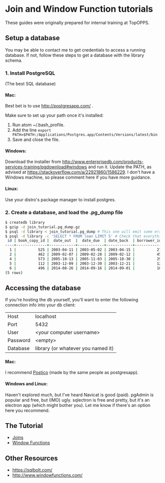 # Join and Window Function tutorials

These guides were originally prepared for internal training at TopOPPS.

## Setup a database

You may be able to contact me to get credentials to access a running database. If not, follow these steps to get a database with the library schema.

### 1. Install PostgreSQL

(The best SQL database)

#### Mac:

Best bet is to use http://postgresapp.com/ .

Make sure to set up your path once it's installed:

1. Run atom ~/.bash_profile.
2. Add the line `export PATH=$PATH:/Applications/Postgres.app/Contents/Versions/latest/bin`
3. Save and close the file.

#### Windows:

Download the installer from http://www.enterprisedb.com/products-services-training/pgdownload#windows and run it. Update the PATH, as advised at https://stackoverflow.com/a/22921860/1586229. I don't have a Windows machine, so please comment here if you have more guidance.

#### Linux:

Use your distro's package manager to install postgres.

### 2. Create a database, and load the .pg_dump file

```bash
$ createdb library
$ gzip -d join_tutorial.pg_dump.gz
$ psql -d library < join_tutorial.pg_dump # This one will emit some errors like 'ERROR:  role "zampmgjjqmxrvg" does not exist', but you can safely ignore them
$ psql -d library -c 'SELECT * FROM loan LIMIT 5' # Check that everything worked okay
 id | book_copy_id |  date_out  |  date_due  | date_back  | borrower_id
----+--------------+------------+------------+------------+-------------
  1 |          525 | 2003-04-11 | 2003-05-02 | 2003-04-15 |          27
  2 |          462 | 2009-02-07 | 2009-02-28 | 2009-02-12 |          45
  4 |          573 | 2005-10-13 | 2005-11-03 | 2005-10-30 |          29
  5 |          112 | 2003-12-09 | 2003-12-30 | 2003-12-21 |          12
  6 |          496 | 2014-08-26 | 2014-09-16 | 2014-09-01 |          18
(5 rows)
```

## Accessing the database

If you're hosting the db yourself, you'll want to enter the following connection info into your db client:

| | |
|-|-|
|Host| localhost|
|Port| 5432|
|User| &lt;your computer username&gt;|
|Password| &lt;empty&gt;|
|Database|library (or whatever you named it)|

#### Mac:

I recommend [Postico](https://eggerapps.at/postico/) (made by the same people as postgresapp).

#### Windows and Linux:

Haven't explored much, but I've heard Navicat is good (paid). pgAdmin is popular and free, but (IMO) ugly. sqlectron is free and pretty, but it's an electron app (which might bother you). Let me know if there's an option here you recommend.

## The Tutorial

- [Joins](./joins.md)
- [Window Functions](./window_functions.md)

## Other Resources

- https://sqlbolt.com/
- http://www.windowfunctions.com/
